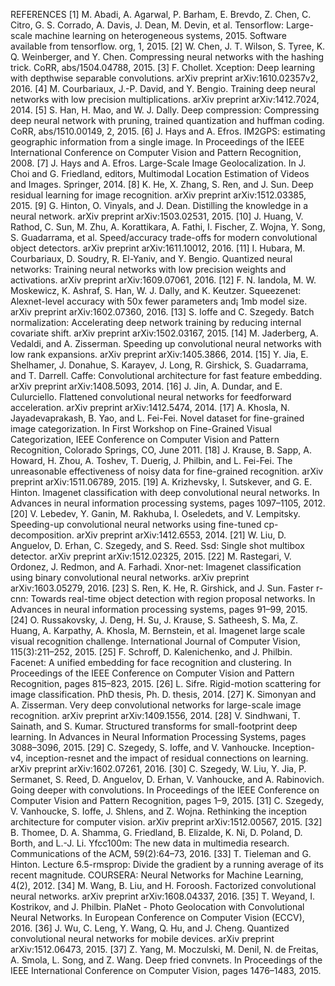 REFERENCES
[1] M. Abadi, A. Agarwal, P. Barham, E. Brevdo, Z. Chen, C. Citro, G. S. Corrado, A. Davis, J. Dean, M. Devin, et al. Tensorflow: Large-scale machine learning on heterogeneous systems, 2015. Software available from tensorflow. org, 1, 2015.
[2] W. Chen, J. T. Wilson, S. Tyree, K. Q. Weinberger, and Y. Chen. Compressing neural networks with the hashing trick. CoRR, abs/1504.04788, 2015.
[3] F. Chollet. Xception: Deep learning with depthwise separable convolutions. arXiv preprint arXiv:1610.02357v2, 2016.
[4] M. Courbariaux, J.-P. David, and Y. Bengio. Training deep neural networks with low precision multiplications. arXiv preprint arXiv:1412.7024, 2014.
[5] S. Han, H. Mao, and W. J. Dally. Deep compression: Compressing deep neural network with pruning, trained quantization and huffman coding. CoRR, abs/1510.00149, 2, 2015.
[6] J. Hays and A. Efros. IM2GPS: estimating geographic information from a single image. In Proceedings of the IEEE International Conference on Computer Vision and Pattern Recognition, 2008.
[7] J. Hays and A. Efros. Large-Scale Image Geolocalization. In J. Choi and G. Friedland, editors, Multimodal Location Estimation of Videos and Images. Springer, 2014.
[8] K. He, X. Zhang, S. Ren, and J. Sun. Deep residual learning for image recognition. arXiv preprint arXiv:1512.03385, 2015.
[9] G. Hinton, O. Vinyals, and J. Dean. Distilling the knowledge in a neural network. arXiv preprint arXiv:1503.02531, 2015.
[10] J. Huang, V. Rathod, C. Sun, M. Zhu, A. Korattikara, A. Fathi, I. Fischer, Z. Wojna, Y. Song, S. Guadarrama, et al. Speed/accuracy trade-offs for modern convolutional object detectors. arXiv preprint arXiv:1611.10012, 2016.
[11] I. Hubara, M. Courbariaux, D. Soudry, R. El-Yaniv, and Y. Bengio. Quantized neural networks: Training neural networks with low precision weights and activations. arXiv preprint arXiv:1609.07061, 2016.
[12] F. N. Iandola, M. W. Moskewicz, K. Ashraf, S. Han, W. J. Dally, and K. Keutzer. Squeezenet: Alexnet-level accuracy with 50x fewer parameters and¡ 1mb model size. arXiv preprint arXiv:1602.07360, 2016.
[13] S. Ioffe and C. Szegedy. Batch normalization: Accelerating deep network training by reducing internal covariate shift. arXiv preprint arXiv:1502.03167, 2015.
[14] M. Jaderberg, A. Vedaldi, and A. Zisserman. Speeding up convolutional neural networks with low rank expansions. arXiv preprint arXiv:1405.3866, 2014.
[15] Y. Jia, E. Shelhamer, J. Donahue, S. Karayev, J. Long, R. Girshick, S. Guadarrama, and T. Darrell. Caffe: Convolutional architecture for fast feature embedding. arXiv preprint arXiv:1408.5093, 2014.
[16] J. Jin, A. Dundar, and E. Culurciello. Flattened convolutional neural networks for feedforward acceleration. arXiv preprint arXiv:1412.5474, 2014.
[17] A. Khosla, N. Jayadevaprakash, B. Yao, and L. Fei-Fei. Novel dataset for fine-grained image categorization. In First Workshop on Fine-Grained Visual Categorization, IEEE Conference on Computer Vision and Pattern Recognition, Colorado Springs, CO, June 2011.
[18] J. Krause, B. Sapp, A. Howard, H. Zhou, A. Toshev, T. Duerig, J. Philbin, and L. Fei-Fei. The unreasonable effectiveness of noisy data for fine-grained recognition. arXiv preprint arXiv:1511.06789, 2015.
[19] A. Krizhevsky, I. Sutskever, and G. E. Hinton. Imagenet classification with deep convolutional neural networks. In Advances in neural information processing systems, pages 1097–1105, 2012.
[20] V. Lebedev, Y. Ganin, M. Rakhuba, I. Oseledets, and V. Lempitsky. Speeding-up convolutional neural networks using fine-tuned cp-decomposition. arXiv preprint arXiv:1412.6553, 2014.
[21] W. Liu, D. Anguelov, D. Erhan, C. Szegedy, and S. Reed. Ssd: Single shot multibox detector. arXiv preprint arXiv:1512.02325, 2015.
[22] M. Rastegari, V. Ordonez, J. Redmon, and A. Farhadi. Xnor-net: Imagenet classification using binary convolutional neural networks. arXiv preprint arXiv:1603.05279, 2016.
[23] S. Ren, K. He, R. Girshick, and J. Sun. Faster r-cnn: Towards real-time object detection with region proposal networks. In Advances in neural information processing systems, pages 91–99, 2015.
[24] O. Russakovsky, J. Deng, H. Su, J. Krause, S. Satheesh, S. Ma, Z. Huang, A. Karpathy, A. Khosla, M. Bernstein, et al. Imagenet large scale visual recognition challenge. International Journal of Computer Vision, 115(3):211–252, 2015.
[25] F. Schroff, D. Kalenichenko, and J. Philbin. Facenet: A unified embedding for face recognition and clustering. In Proceedings of the IEEE Conference on Computer Vision and Pattern Recognition, pages 815–823, 2015.
[26] L. Sifre. Rigid-motion scattering for image classification. PhD thesis, Ph. D. thesis, 2014.
[27] K. Simonyan and A. Zisserman. Very deep convolutional networks for large-scale image recognition. arXiv preprint arXiv:1409.1556, 2014.
[28] V. Sindhwani, T. Sainath, and S. Kumar. Structured transforms for small-footprint deep learning. In Advances in Neural Information Processing Systems, pages 3088–3096, 2015.
[29] C. Szegedy, S. Ioffe, and V. Vanhoucke. Inception-v4, inception-resnet and the impact of residual connections on learning. arXiv preprint arXiv:1602.07261, 2016.
[30] C. Szegedy, W. Liu, Y. Jia, P. Sermanet, S. Reed, D. Anguelov, D. Erhan, V. Vanhoucke, and A. Rabinovich. Going deeper with convolutions. In Proceedings of the IEEE Conference on Computer Vision and Pattern Recognition, pages 1–9, 2015.
[31] C. Szegedy, V. Vanhoucke, S. Ioffe, J. Shlens, and Z. Wojna. Rethinking the inception architecture for computer vision. arXiv preprint arXiv:1512.00567, 2015.
[32] B. Thomee, D. A. Shamma, G. Friedland, B. Elizalde, K. Ni, D. Poland, D. Borth, and L.-J. Li. Yfcc100m: The new data in multimedia research. Communications of the ACM, 59(2):64–73, 2016.
[33] T. Tieleman and G. Hinton. Lecture 6.5-rmsprop: Divide the gradient by a running average of its recent magnitude. COURSERA: Neural Networks for Machine Learning, 4(2), 2012.
[34] M. Wang, B. Liu, and H. Foroosh. Factorized convolutional neural networks. arXiv preprint arXiv:1608.04337, 2016.
[35] T. Weyand, I. Kostrikov, and J. Philbin. PlaNet - Photo Geolocation with Convolutional Neural Networks. In European Conference on Computer Vision (ECCV), 2016.
[36] J. Wu, C. Leng, Y. Wang, Q. Hu, and J. Cheng. Quantized convolutional neural networks for mobile devices. arXiv preprint arXiv:1512.06473, 2015.
[37] Z. Yang, M. Moczulski, M. Denil, N. de Freitas, A. Smola, L. Song, and Z. Wang. Deep fried convnets. In Proceedings of the IEEE International Conference on Computer Vision, pages 1476–1483, 2015.
